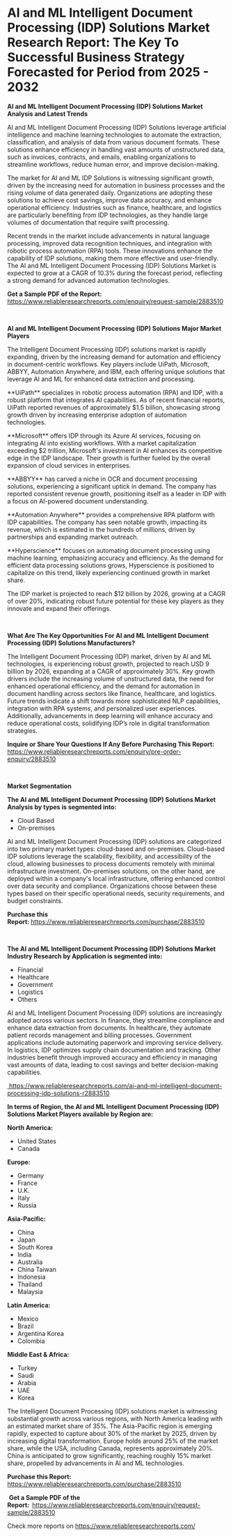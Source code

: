 <p><h1>AI and ML Intelligent Document Processing (IDP) Solutions Market Research Report: The Key To Successful Business Strategy Forecasted for Period from 2025 - 2032</h1></p><p><strong>AI and ML Intelligent Document Processing (IDP) Solutions Market Analysis and Latest Trends</strong></p>
<p><p>AI and ML Intelligent Document Processing (IDP) Solutions leverage artificial intelligence and machine learning technologies to automate the extraction, classification, and analysis of data from various document formats. These solutions enhance efficiency in handling vast amounts of unstructured data, such as invoices, contracts, and emails, enabling organizations to streamline workflows, reduce human error, and improve decision-making.</p><p>The market for AI and ML IDP Solutions is witnessing significant growth, driven by the increasing need for automation in business processes and the rising volume of data generated daily. Organizations are adopting these solutions to achieve cost savings, improve data accuracy, and enhance operational efficiency. Industries such as finance, healthcare, and logistics are particularly benefiting from IDP technologies, as they handle large volumes of documentation that require swift processing.</p><p>Recent trends in the market include advancements in natural language processing, improved data recognition techniques, and integration with robotic process automation (RPA) tools. These innovations enhance the capability of IDP solutions, making them more effective and user-friendly. The AI and ML Intelligent Document Processing (IDP) Solutions Market is expected to grow at a CAGR of 10.3% during the forecast period, reflecting a strong demand for advanced automation technologies.</p></p>
<p><strong>Get a Sample PDF of the Report:&nbsp;</strong> <a href="https://www.reliableresearchreports.com/enquiry/request-sample/2883510?utm_campaign=2743&utm_medium=2&utm_source=Github&utm_content=ia&utm_term=13032025&utm_id=ai-and-ml-intelligent-document-processing-idp-solutions">https://www.reliableresearchreports.com/enquiry/request-sample/2883510</a></p>
<p>&nbsp;</p>
<p><strong>AI and ML Intelligent Document Processing (IDP) Solutions Major Market Players</strong></p>
<p><p>The Intelligent Document Processing (IDP) solutions market is rapidly expanding, driven by the increasing demand for automation and efficiency in document-centric workflows. Key players include UiPath, Microsoft, ABBYY, Automation Anywhere, and IBM, each offering unique solutions that leverage AI and ML for enhanced data extraction and processing.</p><p>**UiPath** specializes in robotic process automation (RPA) and IDP, with a robust platform that integrates AI capabilities. As of recent financial reports, UiPath reported revenues of approximately $1.5 billion, showcasing strong growth driven by increasing enterprise adoption of automation technologies.</p><p>**Microsoft** offers IDP through its Azure AI services, focusing on integrating AI into existing workflows. With a market capitalization exceeding $2 trillion, Microsoft's investment in AI enhances its competitive edge in the IDP landscape. Their growth is further fueled by the overall expansion of cloud services in enterprises.</p><p>**ABBYY** has carved a niche in OCR and document processing solutions, experiencing a significant uptick in demand. The company has reported consistent revenue growth, positioning itself as a leader in IDP with a focus on AI-powered document understanding.</p><p>**Automation Anywhere** provides a comprehensive RPA platform with IDP capabilities. The company has seen notable growth, impacting its revenue, which is estimated in the hundreds of millions, driven by partnerships and expanding market outreach.</p><p>**Hyperscience** focuses on automating document processing using machine learning, emphasizing accuracy and efficiency. As the demand for efficient data processing solutions grows, Hyperscience is positioned to capitalize on this trend, likely experiencing continued growth in market share.</p><p>The IDP market is projected to reach $12 billion by 2026, growing at a CAGR of over 20%, indicating robust future potential for these key players as they innovate and expand their offerings.</p></p>
<p>&nbsp;</p>
<p><strong>What Are The Key Opportunities For AI and ML Intelligent Document Processing (IDP) Solutions Manufacturers?</strong></p>
<p><p>The Intelligent Document Processing (IDP) market, driven by AI and ML technologies, is experiencing robust growth, projected to reach USD 9 billion by 2026, expanding at a CAGR of approximately 30%. Key growth drivers include the increasing volume of unstructured data, the need for enhanced operational efficiency, and the demand for automation in document handling across sectors like finance, healthcare, and logistics. Future trends indicate a shift towards more sophisticated NLP capabilities, integration with RPA systems, and personalized user experiences. Additionally, advancements in deep learning will enhance accuracy and reduce operational costs, solidifying IDP’s role in digital transformation strategies.</p></p>
<p><strong>Inquire or Share Your Questions If Any Before Purchasing This Report:</strong> <a href="https://www.reliableresearchreports.com/enquiry/pre-order-enquiry/2883510?utm_campaign=2743&utm_medium=2&utm_source=Github&utm_content=ia&utm_term=13032025&utm_id=ai-and-ml-intelligent-document-processing-idp-solutions">https://www.reliableresearchreports.com/enquiry/pre-order-enquiry/2883510</a></p>
<p>&nbsp;</p>
<p><strong>Market Segmentation</strong></p>
<p><strong>The AI and ML Intelligent Document Processing (IDP) Solutions Market Analysis by types is segmented into:</strong></p>
<p><ul><li>Cloud Based</li><li>On-premises</li></ul></p>
<p><p>AI and ML Intelligent Document Processing (IDP) solutions are categorized into two primary market types: cloud-based and on-premises. Cloud-based IDP solutions leverage the scalability, flexibility, and accessibility of the cloud, allowing businesses to process documents remotely with minimal infrastructure investment. On-premises solutions, on the other hand, are deployed within a company's local infrastructure, offering enhanced control over data security and compliance. Organizations choose between these types based on their specific operational needs, security requirements, and budget constraints.</p></p>
<p><strong>Purchase this Report:&nbsp;</strong><a href="https://www.reliableresearchreports.com/purchase/2883510?utm_campaign=2743&utm_medium=2&utm_source=Github&utm_content=ia&utm_term=13032025&utm_id=ai-and-ml-intelligent-document-processing-idp-solutions">https://www.reliableresearchreports.com/purchase/2883510</a></p>
<p>&nbsp;</p>
<p><strong>The AI and ML Intelligent Document Processing (IDP) Solutions Market Industry Research by Application is segmented into:</strong></p>
<p><ul><li>Financial</li><li>Healthcare</li><li>Government</li><li>Logistics</li><li>Others</li></ul></p>
<p><p>AI and ML Intelligent Document Processing (IDP) solutions are increasingly adopted across various sectors. In finance, they streamline compliance and enhance data extraction from documents. In healthcare, they automate patient records management and billing processes. Government applications include automating paperwork and improving service delivery. In logistics, IDP optimizes supply chain documentation and tracking. Other industries benefit through improved accuracy and efficiency in managing vast amounts of data, leading to cost savings and better decision-making capabilities.</p></p>
<p><a href="https://www.reliableresearchreports.com/ai-and-ml-intelligent-document-processing-idp-solutions-r2883510?utm_campaign=2743&utm_medium=2&utm_source=Github&utm_content=ia&utm_term=13032025&utm_id=ai-and-ml-intelligent-document-processing-idp-solutions">&nbsp;https://www.reliableresearchreports.com/ai-and-ml-intelligent-document-processing-idp-solutions-r2883510</a></p>
<p><strong>In terms of Region, the AI and ML Intelligent Document Processing (IDP) Solutions Market Players available by Region are:</strong></p>
<p>
    <p> <strong> North America: </strong>
        <ul>
            <li>United States</li>
            <li>Canada</li>
        </ul>
        </p> 
    <p> <strong> Europe: </strong>
        <ul>
            <li>Germany</li>
            <li>France</li>
            <li>U.K.</li>
            <li>Italy</li>
            <li>Russia</li>
        </ul>
        </p> 
    <p> <strong> Asia-Pacific: </strong>
        <ul>
            <li>China</li>
            <li>Japan</li>
            <li>South Korea</li>
            <li>India</li>
            <li>Australia</li>
            <li>China Taiwan</li>
            <li>Indonesia</li>
            <li>Thailand</li>
            <li>Malaysia</li>
        </ul>
        </p> 
    <p> <strong> Latin America: </strong>
        <ul>
            <li>Mexico</li>
            <li>Brazil</li>
            <li>Argentina Korea</li>
            <li>Colombia</li>
        </ul>
        </p> 
    <p> <strong> Middle East & Africa: </strong>
        <ul>
            <li>Turkey</li>
            <li>Saudi</li>
            <li>Arabia</li>
            <li>UAE</li>
            <li>Korea</li>
        </ul>
    </p>
    </p>
<p><p>The Intelligent Document Processing (IDP) solutions market is witnessing substantial growth across various regions, with North America leading with an estimated market share of 35%. The Asia-Pacific region is emerging rapidly, expected to capture about 30% of the market by 2025, driven by increasing digital transformation. Europe holds around 25% of the market share, while the USA, including Canada, represents approximately 20%. China is anticipated to grow significantly, reaching roughly 15% market share, propelled by advancements in AI and ML technologies.</p></p>
<p><strong>Purchase this Report: </strong><a href="https://www.reliableresearchreports.com/purchase/2883510?utm_campaign=2743&utm_medium=2&utm_source=Github&utm_content=ia&utm_term=13032025&utm_id=ai-and-ml-intelligent-document-processing-idp-solutions">https://www.reliableresearchreports.com/purchase/2883510</a></p>
<p>&nbsp;<strong>Get a Sample PDF of the Report:&nbsp;&nbsp;</strong><a href="https://www.reliableresearchreports.com/enquiry/request-sample/2883510?utm_campaign=2743&utm_medium=2&utm_source=Github&utm_content=ia&utm_term=13032025&utm_id=ai-and-ml-intelligent-document-processing-idp-solutions">https://www.reliableresearchreports.com/enquiry/request-sample/2883510</a></p>
<p><strong></strong></p>
<p>Check more reports on <a href="https://www.reliableresearchreports.com/?utm_campaign=2743&utm_medium=2&utm_source=Github&utm_content=ia&utm_term=13032025&utm_id=ai-and-ml-intelligent-document-processing-idp-solutions">https://www.reliableresearchreports.com/</a></p>